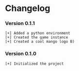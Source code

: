 # Changelog

### Version 0.1.1
```
[+] Added a python environment
[+] Created the game instance
[+] Created a cool mango logo B)
```

### Version 0.1.0
```
[+] Initialized the project
```